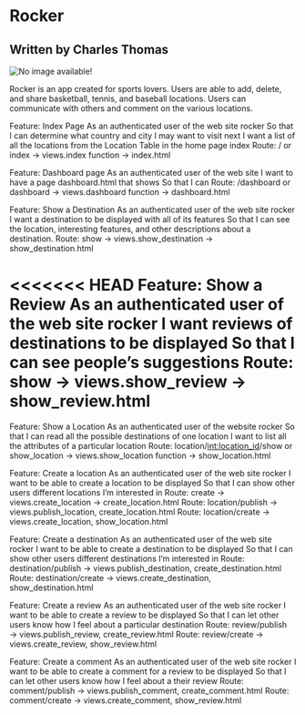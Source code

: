 # Rocker
## Written by Charles Thomas

![No image available!](https://img.icons8.com/doodle/48/000000/basketball--v1.png "This is a sample image.")

Rocker is an app created for sports lovers. Users are able to add, delete, and share
basketball, tennis, and baseball locations. Users can communicate with others
and comment on the various locations.

Feature: Index Page
As an authenticated user of the web site rocker
So that I can determine what country and city I may want to visit next
I want a list of all the locations from the Location Table in the home page index
Route: / or index → views.index function → index.html

Feature: Dashboard page
As an authenticated user of the web site
I want to have a page dashboard.html that shows
So that  I can
Route:  /dashboard or dashboard → views.dashboard function → dashboard.html

Feature: Show a Destination
As an authenticated user of the web site rocker
I want a destination to be displayed with all of its features
So that I can see the location, interesting features, and other descriptions about a destination.
Route: show → views.show_destination → show_destination.html

<<<<<<< HEAD
Feature: Show a Review
As an authenticated user of the web site rocker
I want reviews of destinations to be displayed
So that I can see people’s suggestions
Route: show → views.show_review → show_review.html
=======
Feature: Show a Location
As an authenticated user of the website rocker
So that I can read all the possible destinations of one location
I want to list all the attributes of a particular location
Route: location/<int:location_id>/show or show_location → views.show_location function → show_location.html

Feature: Create a location
As an authenticated user of the web site rocker
I want to be able to create a location to be displayed
So that I can show other users different locations I’m interested in
Route: create → views.create_location → create_location.html
Route: location/publish → views.publish_location, create_location.html
Route: location/create → views.create_location, show_location.html

Feature: Create a destination
As an authenticated user of the web site rocker
I want to be able to create a destination to be displayed
So that I can show other users different destinations I’m interested in
Route: destination/publish → views.publish_destination, create_destination.html
Route: destination/create → views.create_destination, show_destination.html


Feature: Create a review
As an authenticated user of the web site rocker
I want to be able to create a review to be displayed
So that I can let other users know how I feel about a particular destination
Route: review/publish → views.publish_review, create_review.html
Route: review/create → views.create_review, show_review.html

Feature: Create a comment
As an authenticated user of the web site rocker
I want to be able to create a comment for a review to be displayed
So that I can let other users know how I feel about a their review
Route: comment/publish → views.publish_comment, create_comment.html
Route: comment/create → views.create_comment, show_review.html
